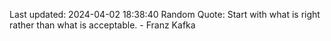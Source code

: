 Last updated: 2024-04-02 18:38:40
Random Quote: Start with what is right rather than what is acceptable. - Franz Kafka